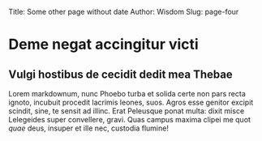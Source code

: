 Title: Some other page without date
Author: Wisdom
Slug: page-four

# Deme negat accingitur victi

## Vulgi hostibus de cecidit dedit mea Thebae

Lorem markdownum, nunc Phoebo turba et solida certe non pars recta ignoto,
incubuit procedit lacrimis leones, suos. Agros esse genitor excipit scindit,
sine, te sensit ad illinc. Erat Peleusque ponat multa: dixit misce Lelegeides
super convellere, gravi. Quas campus maxima clipei me quot *quae* deus, insuper
et ille nec, custodia flumine!